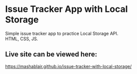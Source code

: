 # Issue Tracker App with Local Storage
Simple issue tracker app to practice Local Storage API.  
HTML, CSS, JS.  

## Live site can be viewed here: 
https://mashablair.github.io/issue-tracker-with-local-storage/

